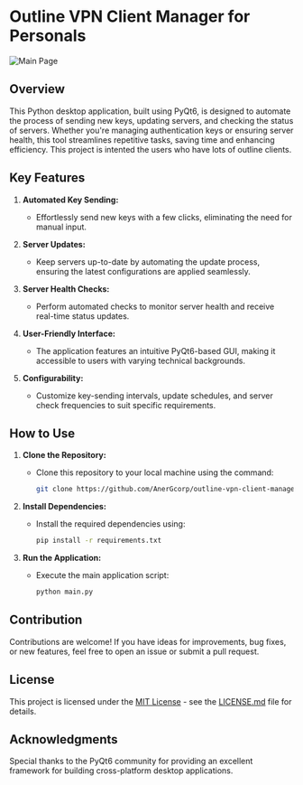 # Outline VPN Client Manager for Personals

![Main Page](images/my_image.png)

## Overview

This Python desktop application, built using PyQt6, is designed to automate the process of sending new keys, updating servers, and checking the status of servers. Whether you're managing authentication keys or ensuring server health, this tool streamlines repetitive tasks, saving time and enhancing efficiency. This project is intented the users who have lots of outline clients.

## Key Features

1. **Automated Key Sending:**

   - Effortlessly send new keys with a few clicks, eliminating the need for manual input.

2. **Server Updates:**

   - Keep servers up-to-date by automating the update process, ensuring the latest configurations are applied seamlessly.

3. **Server Health Checks:**

   - Perform automated checks to monitor server health and receive real-time status updates.

4. **User-Friendly Interface:**

   - The application features an intuitive PyQt6-based GUI, making it accessible to users with varying technical backgrounds.

5. **Configurability:**
   - Customize key-sending intervals, update schedules, and server check frequencies to suit specific requirements.

## How to Use

1. **Clone the Repository:**

   - Clone this repository to your local machine using the command:
     ```bash
     git clone https://github.com/AnerGcorp/outline-vpn-client-manager.git
     ```

2. **Install Dependencies:**

   - Install the required dependencies using:
     ```bash
     pip install -r requirements.txt
     ```

3. **Run the Application:**
   - Execute the main application script:
     ```bash
     python main.py
     ```

## Contribution

Contributions are welcome! If you have ideas for improvements, bug fixes, or new features, feel free to open an issue or submit a pull request.

## License

This project is licensed under the [MIT License](LICENSE.md) - see the [LICENSE.md](LICENSE.md) file for details.

## Acknowledgments

Special thanks to the PyQt6 community for providing an excellent framework for building cross-platform desktop applications.
